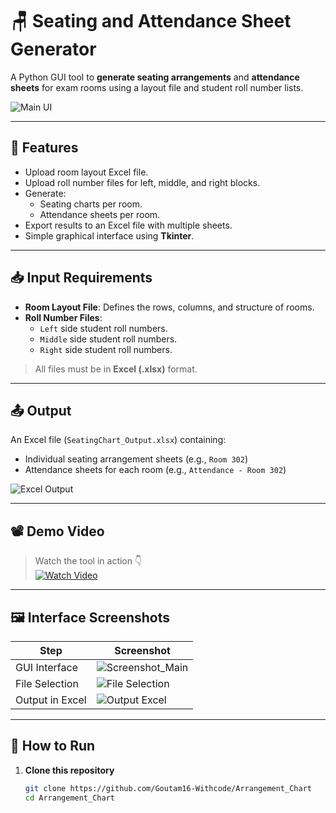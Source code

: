 # 🪑 Seating and Attendance Sheet Generator

A Python GUI tool to **generate seating arrangements** and **attendance sheets** for exam rooms using a layout file and student roll number lists.

![Main UI](./assets/Screenshot_Main.png)

---

## 🎯 Features

- Upload room layout Excel file.
- Upload roll number files for left, middle, and right blocks.
- Generate:
  - Seating charts per room.
  - Attendance sheets per room.
- Export results to an Excel file with multiple sheets.
- Simple graphical interface using **Tkinter**.

---

## 📥 Input Requirements

- **Room Layout File**: Defines the rows, columns, and structure of rooms.
- **Roll Number Files**:
  - `Left` side student roll numbers.
  - `Middle` side student roll numbers.
  - `Right` side student roll numbers.

> All files must be in **Excel (.xlsx)** format.
---

## 📤 Output

An Excel file (`SeatingChart_Output.xlsx`) containing:
- Individual seating arrangement sheets (e.g., `Room 302`)
- Attendance sheets for each room (e.g., `Attendance - Room 302`)

![Excel Output](./assets/Screenshot_Output.png)

---

## 📽 Demo Video

> Watch the tool in action 👇  
[![Watch Video](./assets/video_thumbnail.png)](https://github.com/Goutam16-Withcode/Arrangement_Chart/assets/demo.mp4)

---

## 🖼 Interface Screenshots

| Step | Screenshot |
|------|------------|
| GUI Interface | ![Screenshot_Main](./assets/Screenshot_Main.png) |
| File Selection | ![File Selection](./assets/Screenshot_File_Select.png) |
| Output in Excel | ![Output Excel](./assets/Screenshot_Output.png) |

---

## 🚀 How to Run

1. **Clone this repository**
   ```bash
   git clone https://github.com/Goutam16-Withcode/Arrangement_Chart
   cd Arrangement_Chart
